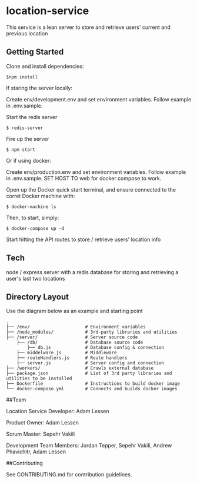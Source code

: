 # location-service

This service is a lean server to store and retrieve users' current and previous location 

## Getting Started 
Clone and install dependencies:

`$npm install`

If staring the server locally:

Create env/development.env and set environment variables. Follow example in .env.sample.

Start the redis server

`$ redis-server`

Fire up the server

`$ npm start`

Or if using docker:

Create env/production.env and set environment variables. Follow example in .env.sample. SET HOST TO web for docker compose to work.

Open up the Docker quick start terminal, and ensure connected to the corret Docker machine with:

`$ docker-machine ls`

Then, to start, simply:

`$ docker-compose up -d`

Start hitting the API routes to store / retrieve users' location info

## Tech
node / express server with a redis database for storing and retrieving a user's last two locations

## Directory Layout

Use the diagram below as an example and starting point 

```
.
├── /env/                     # Environment variables
├── /node_modules/            # 3rd-party libraries and utilities
├── /server/                  # Server source code
    ├── /db/                  # Database source code
        ├── db.js             # Database config & connection
    ├── middelware.js         # Middleware
    ├── routeHandlers.js      # Route handlers
    ├── server.js             # Server config and connection
├── /workers/                 # Crawls external database
├── package.json              # List of 3rd party libraries and utilities to be installed
├── Dockerfile                # Instructions to build docker image
└── docker-compose.yml        # Connects and builds docker images
```


##Team

Location Service Developer: Adam Lessen

Product Owner: Adam Lessen

Scrum Master: Sepehr Vakili

Development Team Members: Jordan Tepper, Sepehr Vakili, Andrew Phavichitr, Adam Lessen

##Contributing

See CONTRIBUTING.md for contribution guidelines.
